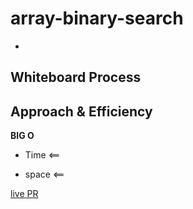 # array-binary-search
<!-- Description of the challenge -->

<!-- - a function called insertShiftArray which takes in an array and, a value to be added in the middle of the array and then shifts the array values after the added value. -->

-

## Whiteboard Process
<!-- Embedded whiteboard image -->

<!-- ![array_insert_shift](insertShift_Array.png) -->

## Approach & Efficiency
<!-- What approach did you take? Discuss Why. What is the Big O space/time for this approach? -->

**BIG O**

- Time <==

- space <==

[live PR](https://github.com/BasharTaamneh/data-structures-and-algorithms/pull/15)
